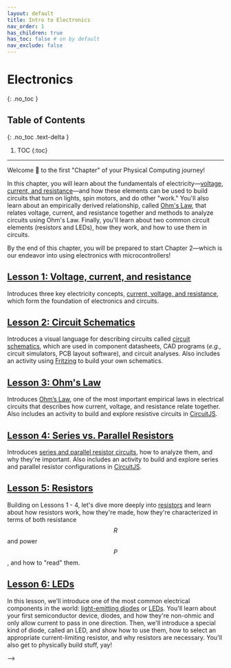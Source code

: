 ```yaml
---
layout: default
title: Intro to Electronics
nav_order: 1
has_children: true
has_toc: false # on by default
nav_exclude: false
---
```

# Electronics
{: .no_toc }

## Table of Contents
{: .no_toc .text-delta }

1. TOC
{:toc}
---

Welcome 👋 to the first "Chapter" of your Physical Computing journey!

In this chapter, you will learn about the fundamentals of electricity—[voltage, current, and resistance](electricity-basics.md)—and how these elements can be used to build circuits that turn on lights, spin motors, and do other "work." You'll also learn about an empirically derived relationship, called [Ohm's Law](ohms-law.md), that relates voltage, current, and resistance together and methods to analyze circuits using Ohm's Law. Finally, you'll learn about two common circuit elements (resistors and LEDs), how they work, and how to use them in circuits.

By the end of this chapter, you will be prepared to start Chapter 2—which is our endeavor into using electronics with microcontrollers!

## [Lesson 1: Voltage, current, and resistance](electricity-basics.md)

Introduces three key electricity concepts, [current, voltage, and resistance](electricity-basics.md), which form the foundation of electronics and circuits.

## [Lesson 2: Circuit Schematics](schematics.md)

Introduces a visual language for describing circuits called [circuit schematics](schematics.md), which are used in component datasheets, CAD programs (*e.g.,* circuit simulators, PCB layout software), and circuit analyses. Also includes an activity using [Fritzing](https://fritzing.org/) to build your own schematics.

## [Lesson 3: Ohm's Law](ohms-law.md)

Introduces [Ohm’s Law](ohms-law.md), one of the most important empirical laws in electrical circuits that describes how current, voltage, and resistance relate together. Also includes an activity to build and explore resistive circuits in [CircuitJS](https://www.falstad.com/circuit/circuitjs.html).

## [Lesson 4: Series vs. Parallel Resistors](series-parallel.md)

Introduces [series and parallel resistor circuits](series-parallel.md), how to analyze them, and why they're important. Also includes an activity to build and explore series and parallel resistor configurations in [CircuitJS](https://www.falstad.com/circuit/circuitjs.html).

## [Lesson 5: Resistors](resistors.md)

Building on Lessons 1 - 4, let's dive more deeply into [resistors](resistors.md) and learn about how resistors work, how they're made, how they're characterized in terms of both resistance $$R$$ and power $$P$$, and how to "read" them.

## [Lesson 6: LEDs](leds.md)

In this lesson, we'll introduce one of the most common electrical components in the world: [light-emitting diodes](leds.md) or [LEDs](leds.md). You'll learn about your first semiconductor device, diodes, and how they're non-ohmic and only allow current to pass in one direction. Then, we'll introduce a special kind of diode, called an LED, and show how to use them, how to select an appropriate current-limiting resistor, and why resistors are necessary. You'll also get to physically build stuff, yay!

<!-- ## [Lesson 7: Breadboards](breadboards.md)

TODO: what are breadboards and how to use them. Also introduces Tinkercad circuits.

## [Lesson 8: Variable resistors](variable-resistors.md)

TODO: what are variables resistors, how to use them, and how to make your own.

## [Lesson 9: Using a multimeter](multimeter.md)

TODO: or could integrate this somewhere else?  -->



-->

<!-- # TODO
- Should we add voltage regulator? https://youtu.be/howQ05z4v7Q?
- Switches?
- Capacitors?
- Transistors?
- Rotary Encoders
- Diode
- Voltage Regulator
- Power
  - Batteries? https://learning.oreilly.com/library/view/hacking-electronics-an/9780071802369/ch05.html#ch5
- [NYU ITP's Physical Computing list of common electronic components](https://itp.nyu.edu/physcomp/labs/labs-electronics/components/)

# Possible sections
- [What is Electricity?](https://learn.sparkfun.com/tutorials/what-is-electricity)
- [Voltage, Current, Resistance, and Ohm’s Law](http://learn.sparkfun.com/tutorials/voltage-current-resistance-and-ohms-law)
- [What is a circuit?](http://learn.sparkfun.com/tutorials/what-is-a-circuit)
- [Metric Prefixes](https://learn.sparkfun.com/tutorials/metric-prefixes-and-si-units)
- [How to Use a Breadboard](https://learn.sparkfun.com/tutorials/how-to-use-a-breadboard)
- [How to Use a Multimeter](https://learn.sparkfun.com/tutorials/how-to-use-a-multimeter)
- [Connector Basics](https://learn.sparkfun.com/tutorials/connector-basics)
- [Polarity](https://learn.sparkfun.com/tutorials/polarity)
- [Series and Parallel Circuits](https://learn.sparkfun.com/tutorials/series-and-parallel-circuits)
- [AC vs DC current](https://learn.sparkfun.com/tutorials/alternating-current-ac-vs-direct-current-dc) -->

<!-- ## Old lesson plan

- L1: What is electricity: current, voltage, and resistance + online simulation activities
- Circuit schematics?
- LX: Common electronic components: resistors and LEDs
- L2: Ohm's Law + example circuit equations/solving + online simulation activities
- L3: Measuring current, voltage, and resistance using multimeters
- L4: Series vs. parallel resistance

- L4: How to use a breadboard + moving your prev circuit to breadboards
- LX: What are LEDs and resistors?
- L5: Series vs. Parallel Resistance, Voltage Dividers, and Ohm's Law
- LX: Building your first circuit: lighting up an LED, swapping out different resistances (maybe paper-based version)

Should I have a small lesson on what is a resistor and what is an LED (or perhaps I fold that into Lesson 2).

See also notes on phone. -->